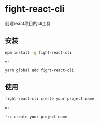 # fight-react-cli

创建react项目的cli工具

## 安装

```sh
npm install -g fight-react-cli 

or 

yarn global add fight-react-cli
```

## 使用

```sh
fight-react-cli create your-project-name

or

frc create your-project-name
```
